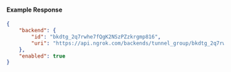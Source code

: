 <!-- Code generated for API Clients. DO NOT EDIT. -->

#### Example Response

```json
{
	"backend": {
		"id": "bkdtg_2q7rwhe7fQgK2NSzPZzkrgmp816",
		"uri": "https://api.ngrok.com/backends/tunnel_group/bkdtg_2q7rwhe7fQgK2NSzPZzkrgmp816"
	},
	"enabled": true
}
```
